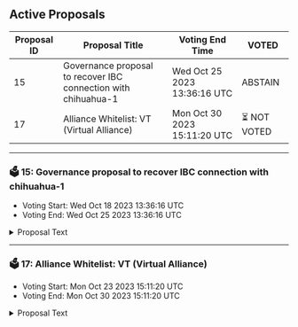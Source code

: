 ## Active Proposals

| Proposal ID | Proposal Title | Voting End Time | VOTED |
|-------------|----------------|-----------------|-------|
| 15 | Governance proposal to recover IBC connection with chihuahua-1 | Wed Oct 25 2023 13:36:16 UTC | ABSTAIN |
| 17 | Alliance Whitelist: VT (Virtual Alliance) | Mon Oct 30 2023 15:11:20 UTC | ⏳ NOT VOTED |

---

### 🗳 15: Governance proposal to recover IBC connection with chihuahua-1
- Voting Start: Wed Oct 18 2023 13:36:16 UTC
- Voting End: Wed Oct 25 2023 13:36:16 UTC

<details>
<summary>Proposal Text</summary>
 
Governance proposal to recover CLIENT 07-tendermint-21 and move it to CLIENT 07-tendermint-117
</details>

---

### 🗳 17: Alliance Whitelist: VT (Virtual Alliance)
- Voting Start: Mon Oct 23 2023 15:11:20 UTC
- Voting End: Mon Oct 30 2023 15:11:20 UTC

<details>
<summary>Proposal Text</summary>
 
**Objective:** The Migaloo Foundation proposes to whitelist the Virtual Alliance Token (VT) on Migaloo.
**Reward Weighting:** The Migaloo Foundation seeks to assign VT a reward weight 0.05. This will allow the Foundation to support vital ecosystem areas without generating extra token inflation.
**Initial Asset Whitelisting:**
- **75% WHALE/USDC LP:** This will provide robust liquidity for Migaloo's primary pool.
- **20% mUSDC:** This encourages deposits into Ginkou, fortifying the lending and borrowing of amp and bone assets. These benefits extend to several liquid staking products from Backbone Labs and Eris Protocol, White Whale satellite markets, and Migaloo's NFT marketplace.
- **5% ASH:** This percentage supports the narrative of burning the whale.

**Ownership & Control:** The Migaloo Foundation retains control over the smart contract and the gauge, ensuring thoughtful testing and prompt decision-making. Eventually, the Foundation will provide a path for increased decentralization.
</details>
